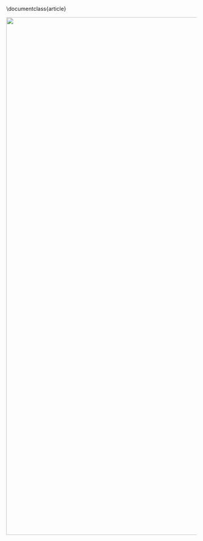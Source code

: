 \documentclass{article}

<p align="center"><img src="/tex/892866422f8db9f71a2e73a2e0a0576a.svg?invert_in_darkmode&sanitize=true" align=middle width=701.55315615pt height=1369.10163225pt/></p>
